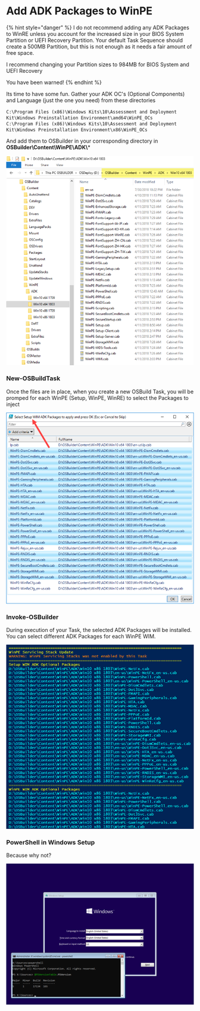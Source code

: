 # Add ADK Packages to WinPE

{% hint style="danger" %}
I do not recommend adding any ADK Packages to WinRE unless you account for the increased size in your BIOS System Partition or UEFI Recovery Partition.  Your default Task Sequence should create a 500MB Partition, but this is not enough as it needs a fair amount of free space.

I recommend changing your Partition sizes to 984MB for BIOS System and UEFI Recovery

You have been warned!
{% endhint %}

Its time to have some fun.  Gather your ADK OC's \(Optional Components\) and Language \(just the one you need\) from these directories

```text
C:\Program Files (x86)\Windows Kits\10\Assessment and Deployment Kit\Windows Preinstallation Environment\amd64\WinPE_OCs
C:\Program Files (x86)\Windows Kits\10\Assessment and Deployment Kit\Windows Preinstallation Environment\x86\WinPE_OCs
```

And add them to OSBuilder in your corresponding directory in **OSBuilder\Content\WinPE\ADK\\***

![](../../.gitbook/assets/2018-08-02_1-53-53.png)

### New-OSBuildTask

Once the files are in place, when you create a new OSBuild Task, you will be promped for each WinPE \(Setup, WinPE, WinRE\) to select the Packages to inject

![](../../.gitbook/assets/2018-08-02_1-52-20.png)

### Invoke-OSBuilder

During execution of your Task, the selected ADK Packages will be installed.  You can select different ADK Packages for each WinPE WIM.

![](../../.gitbook/assets/2018-08-02_2-02-27.png)

### PowerShell in Windows Setup

Because why not?

![](../../.gitbook/assets/2018-08-02_2-10-32.png)

